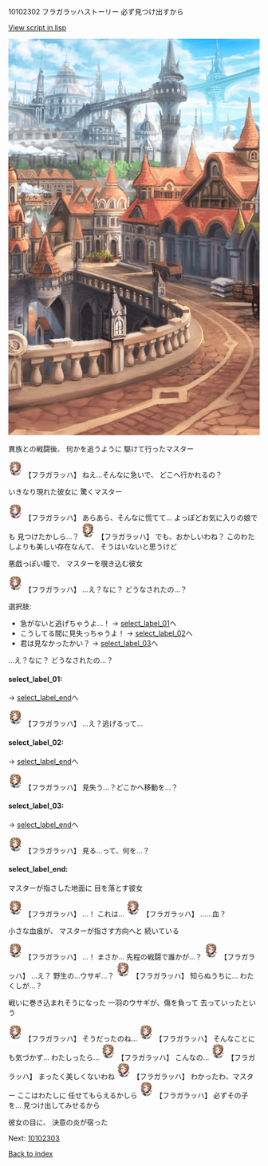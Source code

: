 10102302 フラガラッハストーリー 必ず見つけ出すから

[View script in lisp](../scripts/10102302.txt)

![town.png](../images/backgrounds/town.png)

異族との戦闘後、
何かを追うように
駆けて行ったマスター

<img src="../images/units/101021.png" alt="101021.png" height="34"/>
【フラガラッハ】
ねえ…そんなに急いで、
どこへ行かれるの？

いきなり現れた彼女に
驚くマスター

<img src="../images/units/101021.png" alt="101021.png" height="34"/>
【フラガラッハ】
あらあら、そんなに慌てて…
よっぽどお気に入りの娘でも
見つけたかしら…？

<img src="../images/units/101021.png" alt="101021.png" height="34"/>
【フラガラッハ】
でも、おかしいわね？
このわたしよりも美しい存在なんて、
そうはいないと思うけど

悪戯っぽい瞳で、
マスターを覗き込む彼女

<img src="../images/units/101021.png" alt="101021.png" height="34"/>
【フラガラッハ】
…え？なに？
どうなされたの…？

選択肢:
- 急がないと逃げちゃうよ…！ → [select_label_01](#select_label_01)へ
- こうしてる間に見失っちゃうよ！ → [select_label_02](#select_label_02)へ
- 君は見なかったかい？ → [select_label_03](#select_label_03)へ

…え？なに？
どうなされたの…？

#### select_label_01:
 → [select_label_end](#select_label_end)へ

<img src="../images/units/101021.png" alt="101021.png" height="34"/>
【フラガラッハ】
…え？逃げるって…

#### select_label_02:
 → [select_label_end](#select_label_end)へ

<img src="../images/units/101021.png" alt="101021.png" height="34"/>
【フラガラッハ】
見失う…？どこかへ移動を…？

#### select_label_03:
 → [select_label_end](#select_label_end)へ

<img src="../images/units/101021.png" alt="101021.png" height="34"/>
【フラガラッハ】
見る…って、何を…？

#### select_label_end:

マスターが指さした地面に
目を落とす彼女

<img src="../images/units/101021.png" alt="101021.png" height="34"/>
【フラガラッハ】
…！
これは…

<img src="../images/units/101021.png" alt="101021.png" height="34"/>
【フラガラッハ】
……血？

小さな血痕が、
マスターが指さす方向へと
続いている

<img src="../images/units/101021.png" alt="101021.png" height="34"/>
【フラガラッハ】
…！
まさか…
先程の戦闘で誰かが…？

<img src="../images/units/101021.png" alt="101021.png" height="34"/>
【フラガラッハ】
…え？
野生の…ウサギ…？

<img src="../images/units/101021.png" alt="101021.png" height="34"/>
【フラガラッハ】
知らぬうちに…
わたくしが…？

戦いに巻き込まれそうになった
一羽のウサギが、傷を負って
去っていったという

<img src="../images/units/101021.png" alt="101021.png" height="34"/>
【フラガラッハ】
そうだったのね…

<img src="../images/units/101021.png" alt="101021.png" height="34"/>
【フラガラッハ】
そんなことにも気づかず…
わたしったら…

<img src="../images/units/101021.png" alt="101021.png" height="34"/>
【フラガラッハ】
こんなの…

<img src="../images/units/101021.png" alt="101021.png" height="34"/>
【フラガラッハ】
まったく美しくないわね

<img src="../images/units/101021.png" alt="101021.png" height="34"/>
【フラガラッハ】
わかったわ、マスター
ここはわたしに
任せてもらえるかしら

<img src="../images/units/101021.png" alt="101021.png" height="34"/>
【フラガラッハ】
必ずその子を…
見つけ出してみせるから

彼女の目に、
決意の炎が宿った

Next: [10102303](10102303.md)

[Back to index](index.md)
